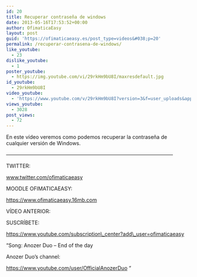 ```yaml
---
id: 20
title: Recuperar contraseña de windows
date: 2013-05-16T17:53:52+00:00
author: OfimaticaEasy
layout: post
guid: 'https://ofimaticaeasy.es/post_type=videos&#038;p=20'
permalink: /recuperar-contrasena-de-windows/
like_youtube:
  - 23
dislike_youtube:
  - 1
poster_youtube:
  - https://img.youtube.com/vi/29rkHm9bU8I/maxresdefault.jpg
id_youtube:
  - 29rkHm9bU8I
video_youtube:
  - 'https://www.youtube.com/v/29rkHm9bU8I?version=3&f=user_uploads&app=youtube_gdata'
views_youtube:
  - 3028
post_views:
  - 72
---
```

En este vídeo veremos como podemos recuperar la contraseña de cualquier versión de Windows.

&#8212;&#8212;&#8212;&#8212;&#8212;&#8212;&#8212;&#8212;&#8212;&#8212;&#8212;&#8212;&#8212;&#8212;&#8212;&#8212;&#8212;&#8212;&#8212;&#8212;&#8212;&#8212;&#8212;&#8212;&#8212;&#8212;&#8212;&#8212;&#8212;&#8212;&#8212;&#8212;&#8211;

TWITTER:
  
www.twitter.com/ofimaticaeasy

MOODLE OFIMATICAEASY:

https://www.ofimaticaeasy.16mb.com

VÍDEO ANTERIOR:



SUSCRÍBETE:

https://www.youtube.com/subscription\_center?add\_user=ofimaticaeasy

&#8220;Song: Anozer Duo &#8211; End of the day
  
Anozer Duo&#8217;s channel:
  
https://www.youtube.com/user/OfficialAnozerDuo &#8220;